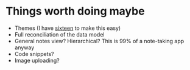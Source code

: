 # Things worth doing maybe

* Themes (I have [sixteen](github.com/ralsina/sixteen) to make this easy)
* Full reconciliation of the data model
* General notes view? Hierarchical? This is 99% of a note-taking app anyway
* Code snippets?
* Image uploading?
